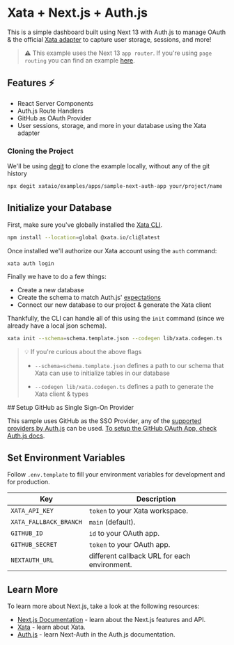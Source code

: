 # Xata + Next.js + Auth.js

This is a simple dashboard built using Next 13 with Auth.js to manage OAuth & the official [Xata adapter](https://authjs.dev/reference/adapter/xata) to capture user storage, sessions, and more!

> ⚠️ This example uses the Next 13 `app router`. If you're using `page routing` you can find an example [here](https://github.com/xataio/examples/tree/main/apps/sample-next-auth-pages).

## Features ⚡️

- React Server Components
- Auth.js Route Handlers
- GitHub as OAuth Provider
- User sessions, storage, and more in your database using the Xata adapter

### Cloning the Project

We'll be using [degit](https://github.com/Rich-Harris/degit) to clone the example locally, without any of the git history

```bash
npx degit xataio/examples/apps/sample-next-auth-app your/project/name
```

## Initialize your Database

First, make sure you've globally installed the [Xata CLI](https://xata.io/docs/getting-started/cli).

```bash
npm install --location=global @xata.io/cli@latest
```

Once installed we'll authorize our Xata account using the `auth` command:

```bash
xata auth login
```

Finally we have to do a few things:

- Create a new database
- Create the schema to match Auth.js' [expectations](https://authjs.dev/reference/adapter/xata#setup)
- Connect our new database to our project & generate the Xata client

Thankfully, the CLI can handle all of this using the `init` command (since we already have a local json schema).

```bash
xata init --schema=schema.template.json --codegen lib/xata.codegen.ts
```

> 💡 If you're curious about the above flags
>
> - `--schema=schema.template.json` defines a path to our schema that Xata can use to initialize tables in our database
>
> - `--codegen lib/xata.codegen.ts` defines a path to generate the Xata client & types

## Setup GitHub as Single Sign-On Provider

This sample uses GitHub as the SSO Provider, any of the [supported providers by Auth.js](https://next-auth.js.org/providers/) can be used. [To setup the GitHub OAuth App, check Auth.js docs](https://next-auth.js.org/providers/github).

## Set Environment Variables

Follow `.env.template` to fill your environment variables for development and for production.

| Key                    | Description                                  |
| ---------------------- | -------------------------------------------- |
| `XATA_API_KEY`         | `token` to your Xata workspace.              |
| `XATA_FALLBACK_BRANCH` | `main` (default).                            |
| `GITHUB_ID`            | `id` to your OAuth app.                      |
| `GITHUB_SECRET`        | `token` to your OAuth app.                   |
| `NEXTAUTH_URL`         | different callback URL for each environment. |

## Learn More

To learn more about Next.js, take a look at the following resources:

- [Next.js Documentation](https://beta.nextjs.org) - learn about the Next.js features and API.
- [Xata](https://xata.io/docs) - learn about Xata.
- [Auth.js](https://auth.js.org/) - learn Next-Auth in the Auth.js documentation.
